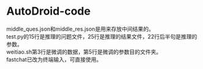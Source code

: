 # AutoDroid-code
middle_ques.json和middle_res.json是用来存放中间结果的。<br /> 
test.py的15行是推理的问题文件，25行是推理的结果文件，22行后半句是推理的参数。<br /> 
weitiao.sh第3行是微调的数据，第5行是微调的参数目的文件夹。<br /> 
fastchat已改为终端输入，可直接使用。
